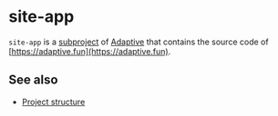 # site-app

`site-app` is a [subproject](def://) of [Adaptive](def://) that contains the source code of
[https://adaptive.fun](https://adaptive.fun).

## See also

- [Project structure](guide://)